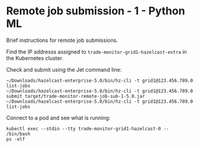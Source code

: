 # Remote job submission - 1 - Python ML

Brief instructions for remote job submissions.

Find the IP addresss assigned to `trade-monitor-grid1-hazelcast-extra` in the Kubernetes cluster.

Check and submit using the Jet command line:

```
~/Downloads/hazelcast-enterprise-5.0/bin/hz-cli -t grid1@123.456.789.0 list-jobs
~/Downloads/hazelcast-enterprise-5.0/bin/hz-cli -t grid1@123.456.789.0 submit target/trade-monitor-remote-job-sub-1-5.0.jar
~/Downloads/hazelcast-enterprise-5.0/bin/hz-cli -t grid1@123.456.789.0 list-jobs
```

Connect to a pod and see what is running:

```
kubectl exec --stdin --tty trade-monitor-grid1-hazelcast-0 -- /bin/bash
ps -elf
```
